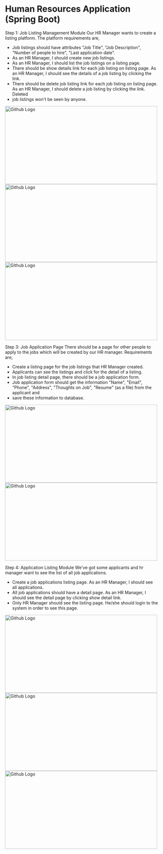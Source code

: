 
# Human Resources Application (Spring Boot)


Step 1: Job Listing Management Module
Our HR Manager wants to create a listing platform. The platform requirements are,
* Job listings should have attributes "Job Title", "Job Description", "Number of people to hire", "Last application date".
* As an HR Manager, I should create new job listings.
* As an HR Manager, I should list the job listings on a listing page.
* There should be show details link for each job listing on listing page. As an HR Manager, I should see the details of a job listing by clicking the link.
* There should be delete job listing link for each job listing on listing page. As an HR Manager, I should delete a job listing by clicking the link. Deleted
* job listings won't be seen by anyone.

<img src="https://a.imge.to/2019/07/15/FWjPk.png" width="500" height="256" title="Github Logo">
<img src="https://a.imge.to/2019/07/15/FWIeH.png" width="500" height="256" title="Github Logo">
<img src="https://a.imge.to/2019/07/15/FWUhY.png" width="500" height="256" title="Github Logo">

Step 3: Job Application Page
There should be a page for other people to apply to the jobs which will be created by our HR manager. Requirements are,
* Create a listing page for the job listings that HR Manager created.
* Applicants can see the listings and click for the detail of a listing.
* In job listing detail page, there should be a job application form.
* Job application form should get the information "Name", "Email", "Phone", "Address", "Thoughts on Job", "Resume" (as a file) from the applicant and
* save these information to database.
<img src="https://a.imge.to/2019/07/15/FWPfU.png" width="500" height="256" title="Github Logo">
<img src="https://a.imge.to/2019/07/15/FWyIA.png" width="500" height="256" title="Github Logo">

Step 4: Application Listing Module
We've got some applicants and hr manager want to see the list of all job applications.
* Create a job applications listing page. As an HR Manager, I should see all applications.
* All job applications should have a detail page. As an HR Manager, I should see the detail page by clicking show detail link.
* Only HR Manager should see the listing page. He/she should login to the system in order to see this page.

<img src="https://a.imge.to/2019/07/15/FWcLW.png" width="500" height="256" title="Github Logo">
<img src="https://a.imge.to/2019/07/15/FW3ks.png" width="500" height="256" title="Github Logo">
<img src="https://a.imge.to/2019/07/15/FW4CC.png" width="500" height="256" title="Github Logo">

